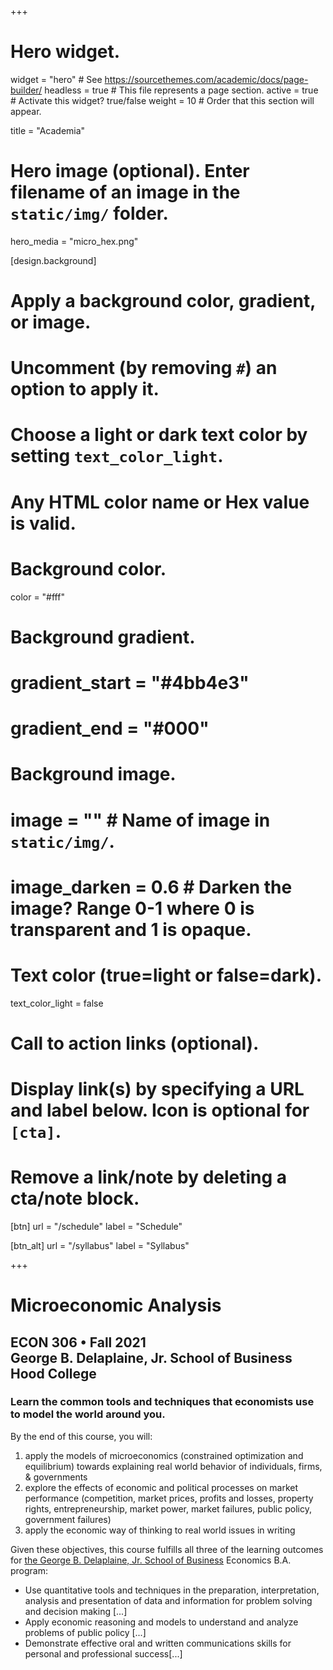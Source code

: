 +++
# Hero widget.
widget = "hero"  # See https://sourcethemes.com/academic/docs/page-builder/
headless = true  # This file represents a page section.
active = true  # Activate this widget? true/false
weight = 10  # Order that this section will appear.

title = "Academia"

# Hero image (optional). Enter filename of an image in the `static/img/` folder.
hero_media = "micro_hex.png"

[design.background]
  # Apply a background color, gradient, or image.
  #   Uncomment (by removing `#`) an option to apply it.
  #   Choose a light or dark text color by setting `text_color_light`.
  #   Any HTML color name or Hex value is valid.

  # Background color.
  color = "#fff"
  
  # Background gradient.
  # gradient_start = "#4bb4e3"
  # gradient_end = "#000"
  
  # Background image.
  # image = ""  # Name of image in `static/img/`.
  # image_darken = 0.6  # Darken the image? Range 0-1 where 0 is transparent and 1 is opaque.

  # Text color (true=light or false=dark).
  text_color_light = false

# Call to action links (optional).
#   Display link(s) by specifying a URL and label below. Icon is optional for `[cta]`.
#   Remove a link/note by deleting a cta/note block.
[btn]
  url = "/schedule"
  label = "Schedule"
  
[btn_alt]
  url = "/syllabus"
  label = "Syllabus"

+++

# Microeconomic Analysis

## ECON 306 • Fall 2021 <br> George B. Delaplaine, Jr. School of Business <br> Hood College

### Learn the common tools and techniques that economists use to model the world around you.

By the end of this course, you will:

1. apply the models of microeconomics (constrained optimization and equilibrium) towards explaining real world behavior of individuals, firms, & governments
2. explore the effects of economic and political processes on market performance (competition, market prices, profits and losses, property rights, entrepreneurship, market power, market failures, public policy, government failures)
3. apply the economic way of thinking to real world issues in writing

Given these objectives, this course fulfills all three of the learning outcomes for [the George B. Delaplaine, Jr. School of Business](https://www.hood.edu/academics/departments/george-b-delaplaine-jr-school-business/student-learning-outcomes) Economics B.A. program:

- Use quantitative tools and techniques in the preparation, interpretation, analysis and presentation of data and information for problem solving and decision making [...]
- Apply economic reasoning and models to understand and analyze problems of public policy [...]
- Demonstrate effective oral and written communications skills for personal and professional success[...]
